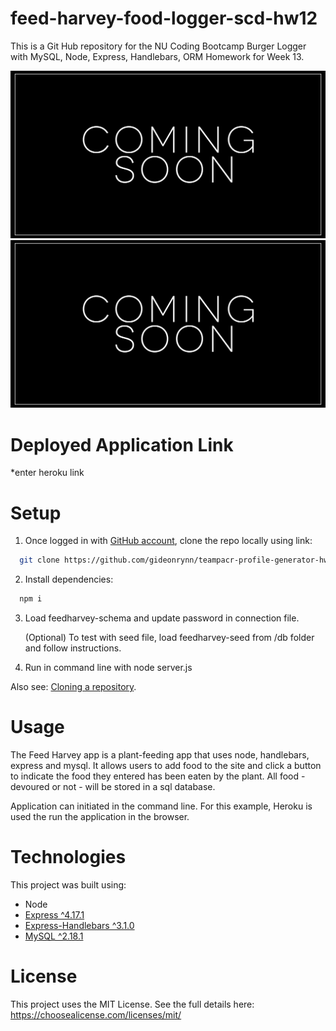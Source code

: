 # feed-harvey-food-logger-scd-hw12
This is a Git Hub repository for the NU Coding Bootcamp Burger Logger with MySQL, Node, Express, Handlebars, ORM Homework for Week 13.


![feed harvey app screenshot](public/assets/images/feedharveyapp.jpg)
![feed harvey app gif](public/assets/images/feedharveyapp.gif)

# Deployed Application Link
*enter heroku link


# Setup

1. Once logged in with [GitHub account](https://github.login/), clone the repo locally using link:

  ```sh
    git clone https://github.com/gideonrynn/teampacr-profile-generator-hw7.git
  ```

2. Install dependencies:
```sh
  npm i
```

3. Load feedharvey-schema and update password in connection file. 

    (Optional) To test with seed file, load feedharvey-seed from /db folder and follow instructions. 

4. Run in command line with node server.js


Also see: [Cloning a repository](https://help.github.com/en/github/creating-cloning-and-archiving-repositories/cloning-a-repository).


# Usage

The Feed Harvey app is a plant-feeding app that uses node, handlebars, express and mysql. It allows users to add food to the site and click a button to indicate the food they entered has been eaten by the plant. All food - devoured or not - will be stored in a sql database.

Application can initiated in the command line. For this example, Heroku is used the run the application in the browser.


# Technologies

This project was built using:

  - Node
  - [Express ^4.17.1](https://www.npmjs.com/package/express)
  - [Express-Handlebars ^3.1.0](https://www.npmjs.com/package/express-handlebars)
  - [MySQL ^2.18.1](https://www.npmjs.com/package/mysql)
  


# License

This project uses the MIT License. See the full details here: https://choosealicense.com/licenses/mit/ 
